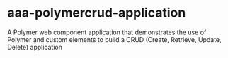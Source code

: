 aaa-polymercrud-application
============

A Polymer web component application that demonstrates the use of Polymer and custom elements to 
build a CRUD (Create, Retrieve, Update, Delete) application 


```
